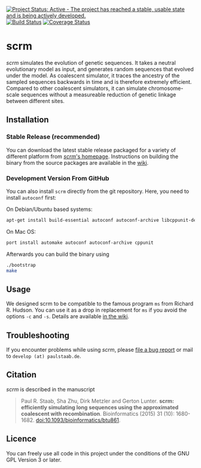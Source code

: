 [![Project Status: Active - The project has reached a stable, usable state and is being actively developed.](http://www.repostatus.org/badges/latest/active.svg)](http://www.repostatus.org/#active)
[![Build Status](https://travis-ci.org/scrm/scrm.svg?branch=master)](https://travis-ci.org/scrm/scrm)
[![Coverage Status](https://coveralls.io/repos/github/scrm/scrm/badge.svg?branch=master)](https://coveralls.io/github/scrm/scrm?branch=master)

scrm
====

_scrm_ simulates the evolution of genetic sequences. It takes a neutral evolutionary model as input, 
and generates random sequences that evolved under the model. As coalescent simulator, it traces
the ancestry of the sampled sequences backwards in time and is therefore extremely efficient. Compared to 
other coalescent simulators, it can simulate chromosome-scale sequences without a measureable reduction of
genetic linkage between different sites.


## Installation
### Stable Release (recommended) 
You can download the latest stable release packaged for a variety of different
platform from [_scrm_'s homepage][1]. 
Instructions on building the binary from the source packages are available in the [wiki][3].

### Development Version From GitHub

You can also install `scrm` directly from the git repository. Here, you need to install `autoconf` first:  

On Debian/Ubuntu based systems:
```bash
apt-get install build-essential autoconf autoconf-archive libcppunit-dev
```

On Mac OS:
```bash
port install automake autoconf autoconf-archive cppunit 
```

Afterwards you can build the binary using 
```bash
./bootstrap
make
```

## Usage
We designed scrm to be compatible to the famous program `ms` from Richard R. Hudson. 
You can use it as a drop in replacement for `ms` if you avoid the options `-c` and `-s`. 
Details are available [in the wiki][2]. 


## Troubleshooting
If you encounter problems while using _scrm_, please 
[file a bug report](https://github.com/scrm/scrm/wiki/Reporting-Bugs) or mail to
`develop (at) paulstaab.de`.


## Citation
_scrm_ is described in the manuscript

> Paul R. Staab, Sha Zhu, Dirk Metzler and Gerton Lunter.
> **scrm: efficiently simulating long sequences using the approximated coalescent
> with recombination**. 
> Bioinformatics (2015) 31 (10): 1680-1682.
> [doi:10.1093/bioinformatics/btu861](http://bioinformatics.oxfordjournals.org/content/31/10/1680).

## Licence
You can freely use all code in this project under the conditions of the GNU
GPL Version 3 or later.

[1]: https://scrm.github.io
[2]: https://github.com/paulstaab/scrm/wiki/Command-Line-Options
[3]: https://github.com/scrm/scrm/wiki/Installation
